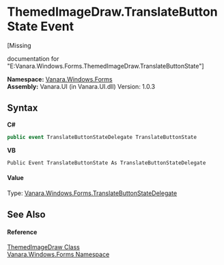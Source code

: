 # ThemedImageDraw.TranslateButtonState Event
 

\[Missing <summary> documentation for "E:Vanara.Windows.Forms.ThemedImageDraw.TranslateButtonState"\]

**Namespace:**&nbsp;<a href="c580cf52-4028-70db-28d0-f9b1abc03861">Vanara.Windows.Forms</a><br />**Assembly:**&nbsp;Vanara.UI (in Vanara.UI.dll) Version: 1.0.3

## Syntax

**C#**<br />
``` C#
public event TranslateButtonStateDelegate TranslateButtonState
```

**VB**<br />
``` VB
Public Event TranslateButtonState As TranslateButtonStateDelegate
```


#### Value
Type: <a href="669a397a-924b-65e5-d075-93f5d8bd7aea">Vanara.Windows.Forms.TranslateButtonStateDelegate</a>

## See Also


#### Reference
<a href="8b4d3bb7-4bd8-b541-d9c6-0a2f0afa2c3d">ThemedImageDraw Class</a><br /><a href="c580cf52-4028-70db-28d0-f9b1abc03861">Vanara.Windows.Forms Namespace</a><br />